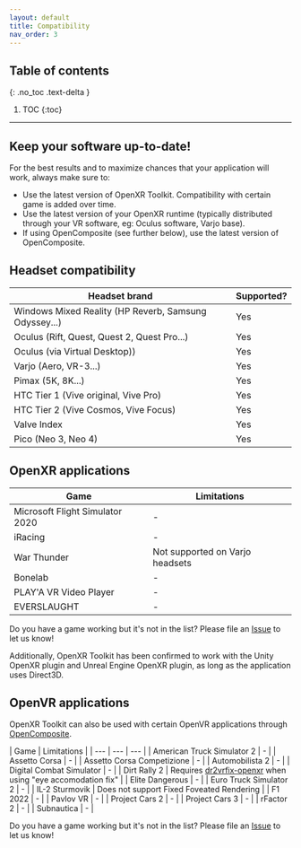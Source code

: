 ```yaml
---
layout: default
title: Compatibility
nav_order: 3
---
```


## Table of contents
{: .no_toc .text-delta }

1. TOC
{:toc}

---

## Keep your software up-to-date!

For the best results and to maximize chances that your application will work, always make sure to:

- Use the latest version of OpenXR Toolkit. Compatibility with certain game is added over time.
- Use the latest version of your OpenXR runtime (typically distributed through your VR software, eg: Oculus software, Varjo base).
- If using OpenComposite (see further below), use the latest version of OpenComposite.

## Headset compatibility

| Headset brand | Supported? |
| --- | --- |
| Windows Mixed Reality (HP Reverb, Samsung Odyssey...) | Yes |
| Oculus (Rift, Quest, Quest 2, Quest Pro...) | Yes |
| Oculus (via Virtual Desktop)) | Yes |
| Varjo (Aero, VR-3...) | Yes |
| Pimax (5K, 8K...) | Yes |
| HTC Tier 1 (Vive original, Vive Pro) | Yes |
| HTC Tier 2 (Vive Cosmos, Vive Focus) | Yes |
| Valve Index | Yes |
| Pico (Neo 3, Neo 4) | Yes |

## OpenXR applications

| Game | Limitations |
| --- | --- |
| Microsoft Flight Simulator 2020 | - |
| iRacing | - |
| War Thunder | Not supported on Varjo headsets |
| Bonelab | - |
| PLAY'A VR Video Player | - |
| EVERSLAUGHT | - |

Do you have a game working but it's not in the list? Please file an [Issue](https://github.com/mbucchia/OpenXR-Toolkit/issues) to let us know!

Additionally, OpenXR Toolkit has been confirmed to work with the Unity OpenXR plugin and Unreal Engine OpenXR plugin, as long as the application uses Direct3D.

## OpenVR applications

OpenXR Toolkit can also be used with certain OpenVR applications through [OpenComposite](opencomposite).

| Game | Limitations |
| --- | --- | --- |
| American Truck Simulator 2 | - |
| Assetto Corsa | - |
| Assetto Corsa Competizione | - |
| Automobilista 2 | - |
| Digital Combat Simulator | - |
| Dirt Rally 2 | Requires [dr2vrfix-openxr](https://github.com/mbucchia/dr2vrfix-openxr) when using "eye accomodation fix" |
| Elite Dangerous | - |
| Euro Truck Simulator 2 | - |
| IL-2 Sturmovik | Does not support Fixed Foveated Rendering |
| F1 2022 | - |
| Pavlov VR | - |
| Project Cars 2 | - |
| Project Cars 3 | - |
| rFactor 2 | - |
| Subnautica | - |

Do you have a game working but it's not in the list? Please file an [Issue](https://github.com/mbucchia/OpenXR-Toolkit/issues) to let us know!
